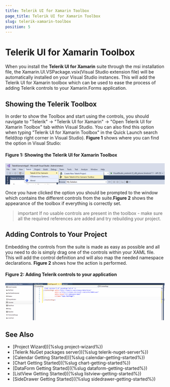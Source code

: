```yaml
---
title: Telerik UI for Xamarin Toolbox
page_title: Telerik UI for Xamarin Toolbox
slug: telerik-xamarin-toolbox
position: 5
---
```


# Telerik UI for Xamarin Toolbox

When you install the **Telerik UI for Xamarin** suite through the msi installation file, the Xamarin.UI.VSPackage.vsix(Visual Studio extension file) will be automatically installed on your Visual Studio instances. This will add the Telerik UI for Xamarin toolbox which can be used to ease the process of adding Telerik controls to your Xamarin.Forms application. 

## Showing the Telerik Toolbox

In order to show the Toolbox and start using the controls, you should navigate to "Telerik" -> "Telerik UI for Xamarin" -> "Open Telerik UI for Xamarin Toolbox" tab within Visual Studio. You can also find this option when typing "Telerik UI for Xamarin Toolbox" in the Quick Launch search field(top right corner in Visual Studio).
**Figure 1** shows where you can find the option in Visual Studio:

#### Figure 1: Showing the Telerik UI for Xamarin Toolbox 
![](images/enabled_toolbox.png)


Once you have clicked the option you should be prompted to the window which contains the different controls from the suite.**Figure 2** shows the appearance of the toolbox if everything is correctly set.

>important If no usable controls are present in the toolbox - make sure all the required references are added and try rebuilding your project. 

## Adding Controls to Your Project

Embedding the controls from the suite is made as easy as possible and all you need to do is simply drag one of the controls within your XAML file. This will add the control definition and will also map the needed namespace declarations. **Figure 2** shows how the action is performed.

#### Figure 2: Adding Telerik controls to your application
![](images/xamarin_toolbox.gif)

## See Also

- [Project Wizard]({%slug project-wizard%})
- [Telerik NuGet packages server]({%slug telerik-nuget-server%})
- [Calendar Getting Started]({%slug calendar-getting-started%})
- [Chart Getting Started]({%slug chart-getting-started%})
- [DataForm Getting Started]({%slug dataform-getting-started%})
- [ListView Getting Started]({%slug listview-getting-started%})
- [SideDrawer Getting Started]({%slug sidedrawer-getting-started%})
